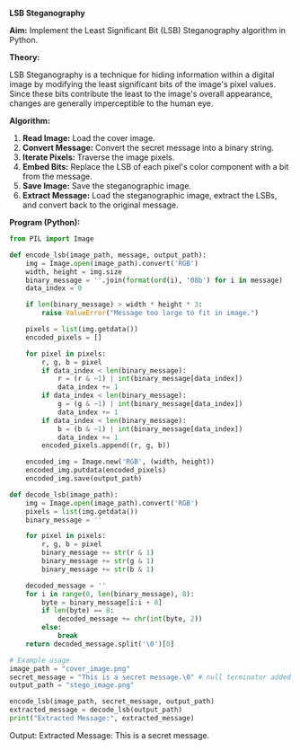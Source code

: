 **LSB Steganography**

**Aim:** Implement the Least Significant Bit (LSB) Steganography algorithm in Python.

**Theory:**

LSB Steganography is a technique for hiding information within a digital image by modifying the least significant bits of the image's pixel values. Since these bits contribute the least to the image's overall appearance, changes are generally imperceptible to the human eye.

**Algorithm:**

1.  **Read Image:** Load the cover image.
2.  **Convert Message:** Convert the secret message into a binary string.
3.  **Iterate Pixels:** Traverse the image pixels.
4.  **Embed Bits:** Replace the LSB of each pixel's color component with a bit from the message.
5.  **Save Image:** Save the steganographic image.
6.  **Extract Message:** Load the steganographic image, extract the LSBs, and convert back to the original message.

**Program (Python):**

```python
from PIL import Image

def encode_lsb(image_path, message, output_path):
    img = Image.open(image_path).convert('RGB')
    width, height = img.size
    binary_message = ''.join(format(ord(i), '08b') for i in message)
    data_index = 0

    if len(binary_message) > width * height * 3:
        raise ValueError("Message too large to fit in image.")

    pixels = list(img.getdata())
    encoded_pixels = []

    for pixel in pixels:
        r, g, b = pixel
        if data_index < len(binary_message):
            r = (r & ~1) | int(binary_message[data_index])
            data_index += 1
        if data_index < len(binary_message):
            g = (g & ~1) | int(binary_message[data_index])
            data_index += 1
        if data_index < len(binary_message):
            b = (b & ~1) | int(binary_message[data_index])
            data_index += 1
        encoded_pixels.append((r, g, b))

    encoded_img = Image.new('RGB', (width, height))
    encoded_img.putdata(encoded_pixels)
    encoded_img.save(output_path)

def decode_lsb(image_path):
    img = Image.open(image_path).convert('RGB')
    pixels = list(img.getdata())
    binary_message = ''

    for pixel in pixels:
        r, g, b = pixel
        binary_message += str(r & 1)
        binary_message += str(g & 1)
        binary_message += str(b & 1)

    decoded_message = ''
    for i in range(0, len(binary_message), 8):
        byte = binary_message[i:i + 8]
        if len(byte) == 8:
            decoded_message += chr(int(byte, 2))
        else:
            break
    return decoded_message.split('\0')[0]

# Example usage
image_path = "cover_image.png"
secret_message = "This is a secret message.\0" # null terminator added
output_path = "stego_image.png"

encode_lsb(image_path, secret_message, output_path)
extracted_message = decode_lsb(output_path)
print("Extracted Message:", extracted_message)
```

Output:
Extracted Message: This is a secret message.